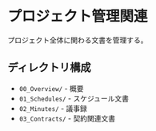# プロジェクト管理関連

プロジェクト全体に関わる文書を管理する。

## ディレクトリ構成

- `00_Overview/` - 概要
- `01_Schedules/` - スケジュール文書
- `02_Minutes/` - 議事録
- `03_Contracts/` - 契約関連文書
